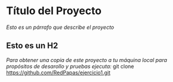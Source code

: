# Título del Proyecto
_Esto es un párrafo que describe el proyecto_
## Esto es un H2
_Para obtener una copia de este proyecto a tu máquina local para propósitos de desarollo y pruebas ejecuta:_
git clone https://github.com/RedPapas/ejercicio1.git
